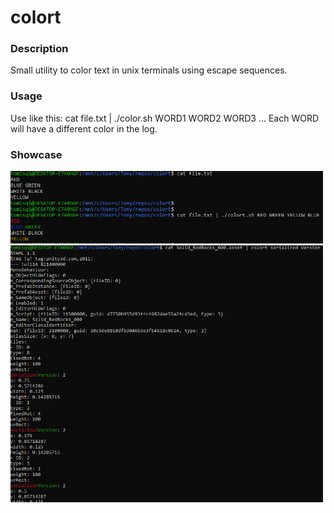 colort
===

### Description ###
Small utility to color text in unix terminals using escape sequences.

### Usage ###
Use like this: cat file.txt | ./color.sh WORD1 WORD2 WORD3 ...
Each WORD will have a different color in the log.

### Showcase ###
<img src="captures/capture1.png" alt="h1" width="500"/>
<img src="captures/capture2.png" alt="h1" width="500"/>
